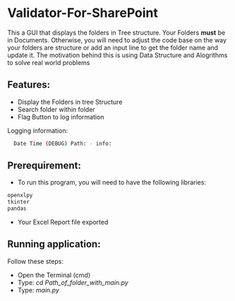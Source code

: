 # Validator-For-SharePoint

This a GUI that displays the folders in Tree structure. Your Folders **must** be in Documents. Otherwise, you will need to adjust the code base on the way your folders are structure or add an input line to get the folder name and update it. The motivation behind this is using Data Structure and Alogrithms to solve real world problems

## Features:
- Display the Folders in tree Structure
- Search folder within folder
- Flag Button to log information

Logging information:
  ```bash
    Date Time (DEBUG) Path: - info: 
  ```


## Prerequirement:
- To run this program, you will need to have the following libraries:
```bash
openxlpy
tkinter
pandas
```
- Your Excel Report file exported

## Running application:
Follow these steps:
-  Open the Terminal (cmd)
-  Type: *cd Path_of_folder_with_main.py*
-  Type: *main.py* 
